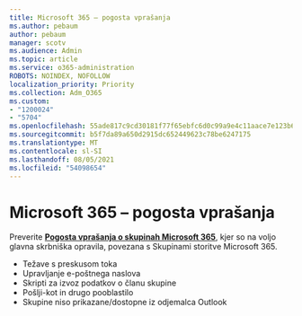 ```yaml
---
title: Microsoft 365 – pogosta vprašanja
ms.author: pebaum
author: pebaum
manager: scotv
ms.audience: Admin
ms.topic: article
ms.service: o365-administration
ROBOTS: NOINDEX, NOFOLLOW
localization_priority: Priority
ms.collection: Adm_O365
ms.custom:
- "1200024"
- "5704"
ms.openlocfilehash: 55ade817c9cd30181f77f65ebfc6d0c99a9e4c11aace7e123b6bf7e09fe516c2
ms.sourcegitcommit: b5f7da89a650d2915dc652449623c78be6247175
ms.translationtype: MT
ms.contentlocale: sl-SI
ms.lasthandoff: 08/05/2021
ms.locfileid: "54098654"
---
```

# <a name="microsoft-365-groups-faq"></a>Microsoft 365 – pogosta vprašanja

Preverite **[Pogosta vprašanja o skupinah Microsoft 365](https://aka.ms/M365GroupsFAQ)**, kjer so na voljo glavna skrbniška opravila, povezana s Skupinami storitve Microsoft 365. 

- Težave s preskusom toka
- Upravljanje e-poštnega naslova
- Skripti za izvoz podatkov o članu skupine
- Pošlji-kot in drugo pooblastilo
- Skupine niso prikazane/dostopne iz odjemalca Outlook